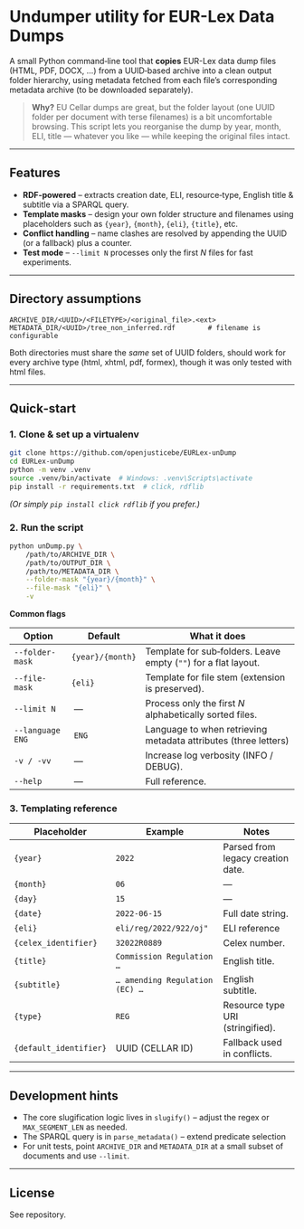# Undumper utility for EUR-Lex Data Dumps

A small Python command‑line tool that **copies** EUR-Lex data dump
files (HTML, PDF, DOCX, …) from a UUID‑based archive into a clean output
folder hierarchy, using metadata fetched from each file’s corresponding
metadata archive (to be downloaded separately).

> **Why?** EU Cellar dumps are great, but the folder layout (one UUID
> folder per document with terse filenames) is a bit uncomfortable 
> browsing. This script lets you reorganise the dump by year, month,
> ELI, title — whatever you like — while keeping the original files
> intact.

---

## Features

* **RDF‑powered** – extracts creation date, ELI, resource‑type, English
  title & subtitle via a SPARQL query.
* **Template masks** – design your own folder structure and filenames
  using placeholders such as `{year}`, `{month}`, `{eli}`, `{title}`,
  etc.
* **Conflict handling** – name clashes are resolved by appending the
  UUID (or a fallback) plus a counter.
* **Test mode** – `--limit N` processes only the first *N* files for fast
  experiments.

---

## Directory assumptions

```text
ARCHIVE_DIR/<UUID>/<FILETYPE>/<original_file>.<ext>
METADATA_DIR/<UUID>/tree_non_inferred.rdf        # filename is configurable
```

Both directories must share the *same* set of UUID folders, should work for every archive type (html, xhtml, pdf, formex), though it was only tested with html files.

---

## Quick‑start

### 1. Clone & set up a virtualenv

```bash
git clone https://github.com/openjusticebe/EURLex-unDump
cd EURLex-unDump
python -m venv .venv
source .venv/bin/activate  # Windows: .venv\Scripts\activate
pip install -r requirements.txt  # click, rdflib
```

*(Or simply `pip install click rdflib` if you prefer.)*

### 2. Run the script

```bash
python unDump.py \
    /path/to/ARCHIVE_DIR \
    /path/to/OUTPUT_DIR \
    /path/to/METADATA_DIR \
    --folder-mask "{year}/{month}" \
    --file-mask "{eli}" \
    -v
```

**Common flags**

| Option          | Default          | What it does                                                    |
| --------------- | ---------------- | --------------------------------------------------------------- |
| `--folder-mask` | `{year}/{month}` | Template for sub‑folders. Leave empty (`""`) for a flat layout. |
| `--file-mask`   | `{eli}`          | Template for file stem (extension is preserved).                |
| `--limit N`     |  —               | Process only the first *N* alphabetically sorted files.         |
| `--language ENG`|  `ENG`           | Language to when retrieving metadata attributes (three letters) |
| `-v / -vv`      |  —               | Increase log verbosity (INFO / DEBUG).                          |
| `--help`        |  —               | Full reference.                                                 |

### 3. Templating reference

| Placeholder            | Example                        | Notes                             |
| ---------------------- | ------------------------------ | --------------------------------- |
| `{year}`               | `2022`                         | Parsed from legacy creation date. |
| `{month}`              | `06`                           | —                                 |
| `{day}`                | `15`                           | —                                 |
| `{date}`               | `2022-06-15`                   | Full date string.                 |
| `{eli}`                | `eli/reg/2022/922/oj"`         | ELI reference                     |
| `{celex_identifier}`   | `32022R0889`                   | Celex number.                     |
| `{title}`              | `Commission Regulation …`      | English title.                    |
| `{subtitle}`           | `… amending Regulation (EC) …` | English subtitle.                 |
| `{type}`               | `REG`                          | Resource type URI (stringified).  |
| `{default_identifier}` | UUID (CELLAR ID)               | Fallback used in conflicts.       |

---

## Development hints

* The core slugification logic lives in `slugify()` – adjust the regex
  or `MAX_SEGMENT_LEN` as needed.
* The SPARQL query is in `parse_metadata()` – extend predicate selection
* For unit tests, point `ARCHIVE_DIR` and `METADATA_DIR` at a small
  subset of documents and use `--limit`.

---

## License
See repository.
